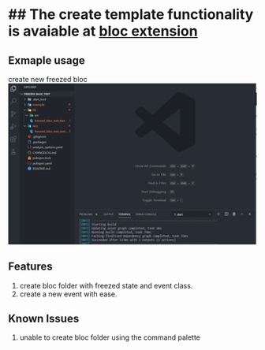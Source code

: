 # ## The create template functionality is avaiable at [bloc extension](https://marketplace.visualstudio.com/items?itemName=FelixAngelov.bloc)

## Exmaple usage

create new freezed bloc
![Alt Text](./example_gifs/create_freezed_bloc_usage.gif)

## Features

1. create bloc folder with freezed state and event class.
2. create a new event with ease.

## Known Issues

1. unable to create bloc folder using the command palette

